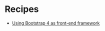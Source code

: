 # Recipes

- [Using Bootstrap 4 as front-end framework](using-bootstrap4-as-front-end-framework.md)
